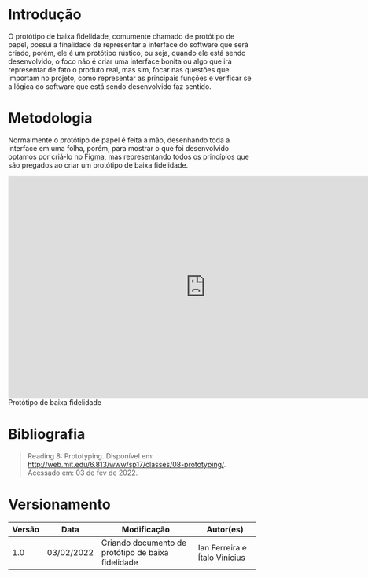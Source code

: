 # Introdução

O protótipo de baixa fidelidade, comumente chamado de protótipo de papel, possui a finalidade de representar a interface do software que será criado, porém, ele é um protótipo rústico, ou seja, quando ele está sendo desenvolvido, o foco não é criar uma interface bonita ou algo que irá representar de fato o produto real, mas sim, focar nas questões que importam no projeto, como representar as principais funções e verificar se a lógica do software que está sendo desenvolvido faz sentido.

# Metodologia

Normalmente o protótipo de papel é feita a mão, desenhando toda a interface em uma folha, porém, para mostrar o que foi desenvolvido optamos por criá-lo no [Figma](https://www.figma.com), mas representando todos os princípios que são pregados ao criar um protótipo de baixa fidelidade.  


<iframe style="border: 1px solid rgba(0, 0, 0, 0.1);" width="800" height="450" src="https://www.figma.com/embed?embed_host=share&url=https%3A%2F%2Fwww.figma.com%2Fproto%2FrpB45uiQVI8DFuec5c9OgJ%2FStag.io---Baixa-fidelidade%3Fnode-id%3D5%253A4%26scaling%3Dcontain%26page-id%3D0%253A1%26starting-point-node-id%3D5%253A4" allowfullscreen></iframe>

<figcaption>Protótipo de baixa fidelidade</figcaption>


# Bibliografia

>Reading 8: Prototyping. Disponível em: <http://web.mit.edu/6.813/www/sp17/classes/08-prototyping/>. Acessado em: 03 de fev de 2022. 

# Versionamento

Versão | Data | Modificação | Autor(es) |
|--|--|--|--|
|1.0|03/02/2022|Criando documento de protótipo de baixa fidelidade|Ian Ferreira e Ítalo Vinícius|